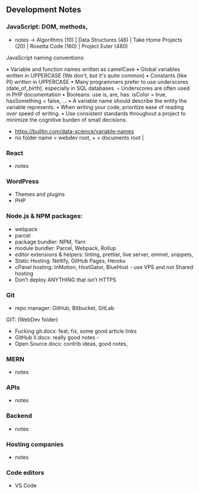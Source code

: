 ## Development Notes

### JavaScript: DOM, methods,

- notes
  → Algorithms (10) | Data Structures (46) | Take Home Projects (20) | Rosetta Code (160) | Project Euler (480)

JavaScript naming conventions:

• Variable and function names written as camelCase
• Global variables written in UPPERCASE (We don't, but it's quite common)
• Constants (like PI) written in UPPERCASE
• Many programmers prefer to use underscores (date_of_birth), especially in SQL databases.
◦ Underscores are often used in PHP documentation
• Booleans: use is, are, has: isColor = true, hasSomething = false, …
• A variable name should describe the entity the variable represents.
• When writing your code, prioritize ease of reading over speed of writing.
• Use consistent standards throughout a project to minimize the cognitive burden of small decisions.

- https://builtin.com/data-science/variable-names
- no folder name = webdev root, + = documents root |

### React

- notes

### WordPress

- Themes and plugins
- PHP

### Node.js & NPM packages:

- webpack
- parcel
- package bundler: NPM, Yarn
- module bundler: Parcel, Webpack, Rollup
- editor extensions & helpers: linting, prettier, live server, emmet, snippets,
- Static Hosting: Netlify, GitHub Pages, Heroku
- cPanel hosting: InMotion, HostGator, BlueHost - use VPS and not Shared hosting
- Don’t deploy ANYTHING that isn’t HTTPS

### Git

- repo manager: GitHub, Bitbucket, GitLab

GIT: (WebDev folder)

- Fucking git.docx: feat, fix, some good article links
- GitHub II.docx: really good notes -
- Open Source.docx: contrib ideas, good notes,

### MERN

- notes

### APIs

- notes

### Backend

- notes

### Hosting companies

- notes

### Code editors

- VS Code
